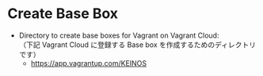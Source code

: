 # Create Base Box

- Directory to create base boxes for Vagrant on Vagrant Cloud:<br>（下記 Vagrant Cloud に登録する Base box を作成するためのディレクトリです）
  - https://app.vagrantup.com/KEINOS
